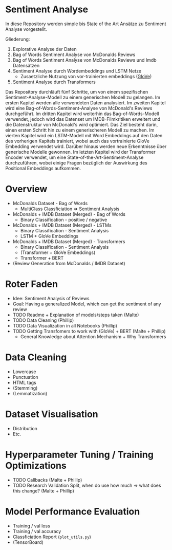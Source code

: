 # Sentiment Analyse
In diese Repository werden simple bis State of the Art Ansätze zu Sentiment Analyse vorgestellt. 

Gliederung: 

1. Explorative Analyse der Daten
2. Bag of Words Sentiment Analyse von McDonalds Reviews
3. Bag of Words Sentiment Analyse von McDonalds Reviews und Imdb Datensätzen
4. Sentiment Analyse durch Wordembeddings und LSTM Netze 
    - Zusaetzliche Nutzung von vor-trainierten embeddings ([GloVe](https://www.kaggle.com/datasets/anindya2906/glove6b))
5. Sentiment Analyse durch Transformers


Das Repository durchläuft fünf Schritte, um von einem spezifischen Sentiment-Analyse-Modell zu einem generischen Modell zu gelangen. Im ersten Kapitel werden alle verwendeten Daten analysiert. Im zweiten Kapitel wird eine Bag-of-Words-Sentiment-Analyse von McDonald's Reviews durchgeführt. Im dritten Kapitel wird weiterhin das Bag-of-Words-Modell verwendet, jedoch wird das Datenset um IMDB-Filmkritiken erweitert und die Datenstruktur von McDonald's wird optimiert. Das Ziel besteht darin, einen ersten Schritt hin zu einem generischeren Modell zu machen. Im vierten Kapitel wird ein LSTM-Modell mit Word Embeddings auf den Daten des vorherigen Kapitels trainiert, wobei auch das vortrainierte GloVe Embedding verwendet wird. Darüber hinaus werden neue Erkenntnisse über generische Modelle gewonnen. Im letzten Kapitel wird der Transformer Encoder verwendet, um eine State-of-the-Art-Sentiment-Analyse durchzuführen, wobei einige Fragen bezüglich der Auswirkung des Positional Embeddings aufkommen.


# Overview
- McDonalds Dataset - Bag of Words
    - MultiClass Classficiation => Sentiment Analysis
- McDonalds + IMDB Dataset (Merged) - Bag of Words
    - Binary Classification - positive / negative
- McDonalds + IMDB Dataset (Merged) - LSTMs
    - Binary Classification - Sentiment Analysis
    - LSTM + GloVe Embeddings
- McDonalds + IMDB Dataset (Merged) - Transformers
    - Binary Classification - Sentiment Analysis
    - (Transformer + GloVe Embeddings)
    - Transformer + BERT
- (Review Generation from McDonalds / IMDB Dataset)
# Roter Faden
- Idee: Sentiment Analysis of Reviews
- Goal: Having a generalized Model, which can get the sentiment of any review
- TODO Readme + Explanation of models/steps taken (Malte)
- TODO Data Cleaning (Phillip)
- TODO Data Visualization in all Notebooks (Phillip)
- TODO Getting Transfomers to work with (GloVe) + BERT (Malte + Phillip)
    - General Knowledge about Attention Mechanism + Why Transformers
# Data Cleaning
- Lowercase 
- Punctuation
- HTML tags
- (Stemming)
- (Lemmatization)
# Dataset Visualisation
- Distribution
- Etc.
# Hyperparameter Tuning / Training Optimizations
- TODO Callbacks (Malte + Phillip)
- TODO Research Validation Split, when do use how much => what does this change? (Malte + Phillip)
# Model Performance Evaluation
- Training / val loss
- Training / val accuracy
- Classficiation Report (`plot_utils.py`)
- (TensorBoard)
